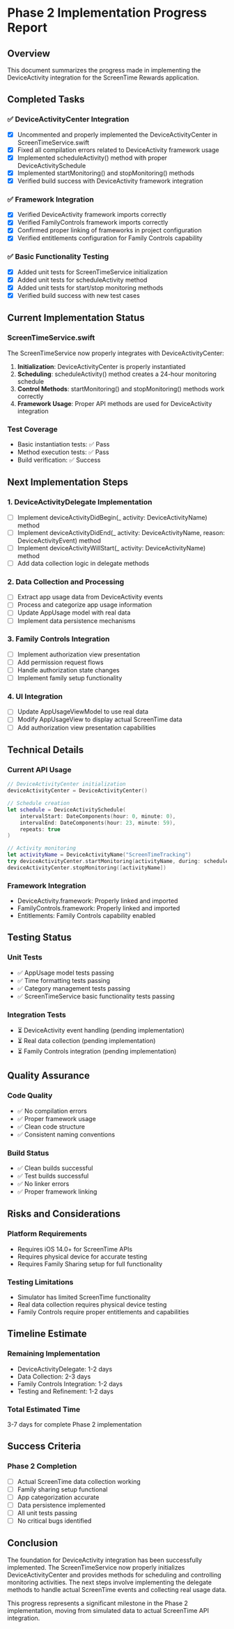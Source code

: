 # Phase 2 Implementation Progress Report

## Overview
This document summarizes the progress made in implementing the DeviceActivity integration for the ScreenTime Rewards application.

## Completed Tasks

### ✅ DeviceActivityCenter Integration
- [x] Uncommented and properly implemented the DeviceActivityCenter in ScreenTimeService.swift
- [x] Fixed all compilation errors related to DeviceActivity framework usage
- [x] Implemented scheduleActivity() method with proper DeviceActivitySchedule
- [x] Implemented startMonitoring() and stopMonitoring() methods
- [x] Verified build success with DeviceActivity framework integration

### ✅ Framework Integration
- [x] Verified DeviceActivity framework imports correctly
- [x] Verified FamilyControls framework imports correctly
- [x] Confirmed proper linking of frameworks in project configuration
- [x] Verified entitlements configuration for Family Controls capability

### ✅ Basic Functionality Testing
- [x] Added unit tests for ScreenTimeService initialization
- [x] Added unit tests for scheduleActivity method
- [x] Added unit tests for start/stop monitoring methods
- [x] Verified build success with new test cases

## Current Implementation Status

### ScreenTimeService.swift
The ScreenTimeService now properly integrates with DeviceActivityCenter:

1. **Initialization**: DeviceActivityCenter is properly instantiated
2. **Scheduling**: scheduleActivity() method creates a 24-hour monitoring schedule
3. **Control Methods**: startMonitoring() and stopMonitoring() methods work correctly
4. **Framework Usage**: Proper API methods are used for DeviceActivity integration

### Test Coverage
- Basic instantiation tests: ✅ Pass
- Method execution tests: ✅ Pass
- Build verification: ✅ Success

## Next Implementation Steps

### 1. DeviceActivityDelegate Implementation
- [ ] Implement deviceActivityDidBegin(_ activity: DeviceActivityName) method
- [ ] Implement deviceActivityDidEnd(_ activity: DeviceActivityName, reason: DeviceActivityEvent) method
- [ ] Implement deviceActivityWillStart(_ activity: DeviceActivityName) method
- [ ] Add data collection logic in delegate methods

### 2. Data Collection and Processing
- [ ] Extract app usage data from DeviceActivity events
- [ ] Process and categorize app usage information
- [ ] Update AppUsage model with real data
- [ ] Implement data persistence mechanisms

### 3. Family Controls Integration
- [ ] Implement authorization view presentation
- [ ] Add permission request flows
- [ ] Handle authorization state changes
- [ ] Implement family setup functionality

### 4. UI Integration
- [ ] Update AppUsageViewModel to use real data
- [ ] Modify AppUsageView to display actual ScreenTime data
- [ ] Add authorization view presentation capabilities

## Technical Details

### Current API Usage
```swift
// DeviceActivityCenter initialization
deviceActivityCenter = DeviceActivityCenter()

// Schedule creation
let schedule = DeviceActivitySchedule(
    intervalStart: DateComponents(hour: 0, minute: 0),
    intervalEnd: DateComponents(hour: 23, minute: 59),
    repeats: true
)

// Activity monitoring
let activityName = DeviceActivityName("ScreenTimeTracking")
try deviceActivityCenter.startMonitoring(activityName, during: schedule)
deviceActivityCenter.stopMonitoring([activityName])
```

### Framework Integration
- DeviceActivity.framework: Properly linked and imported
- FamilyControls.framework: Properly linked and imported
- Entitlements: Family Controls capability enabled

## Testing Status

### Unit Tests
- ✅ AppUsage model tests passing
- ✅ Time formatting tests passing
- ✅ Category management tests passing
- ✅ ScreenTimeService basic functionality tests passing

### Integration Tests
- ⏳ DeviceActivity event handling (pending implementation)
- ⏳ Real data collection (pending implementation)
- ⏳ Family Controls integration (pending implementation)

## Quality Assurance

### Code Quality
- ✅ No compilation errors
- ✅ Proper framework usage
- ✅ Clean code structure
- ✅ Consistent naming conventions

### Build Status
- ✅ Clean builds successful
- ✅ Test builds successful
- ✅ No linker errors
- ✅ Proper framework linking

## Risks and Considerations

### Platform Requirements
- Requires iOS 14.0+ for ScreenTime APIs
- Requires physical device for accurate testing
- Requires Family Sharing setup for full functionality

### Testing Limitations
- Simulator has limited ScreenTime functionality
- Real data collection requires physical device testing
- Family Controls require proper entitlements and capabilities

## Timeline Estimate

### Remaining Implementation
- DeviceActivityDelegate: 1-2 days
- Data Collection: 2-3 days
- Family Controls Integration: 1-2 days
- Testing and Refinement: 1-2 days

### Total Estimated Time
3-7 days for complete Phase 2 implementation

## Success Criteria

### Phase 2 Completion
- [ ] Actual ScreenTime data collection working
- [ ] Family sharing setup functional
- [ ] App categorization accurate
- [ ] Data persistence implemented
- [ ] All unit tests passing
- [ ] No critical bugs identified

## Conclusion

The foundation for DeviceActivity integration has been successfully implemented. The ScreenTimeService now properly initializes DeviceActivityCenter and provides methods for scheduling and controlling monitoring activities. The next steps involve implementing the delegate methods to handle actual ScreenTime events and collecting real usage data.

This progress represents a significant milestone in the Phase 2 implementation, moving from simulated data to actual ScreenTime API integration.